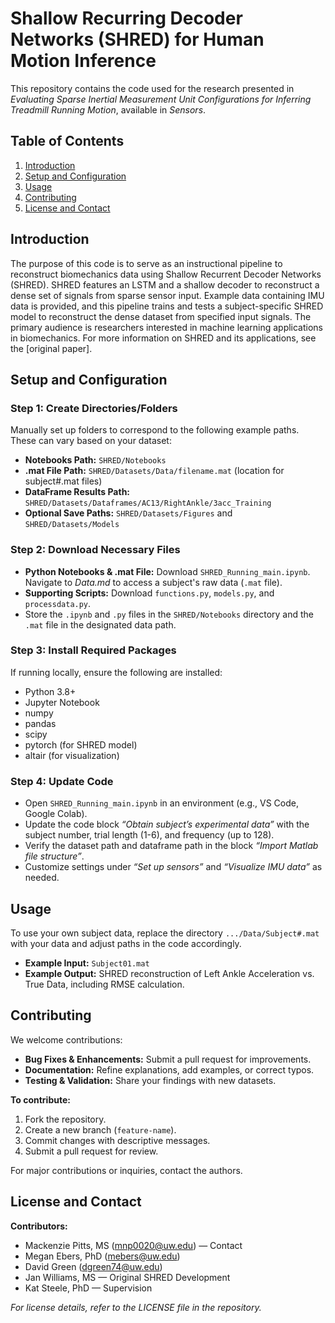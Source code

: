 # Shallow Recurring Decoder Networks (SHRED) for Human Motion Inference

This repository contains the code used for the research presented in *Evaluating Sparse Inertial Measurement Unit Configurations for Inferring Treadmill Running Motion*, available in *Sensors*.

## Table of Contents
1. [Introduction](#introduction)
2. [Setup and Configuration](#setup-and-configuration)
3. [Usage](#usage)
4. [Contributing](#contributing)
5. [License and Contact](#license-and-contact)

## Introduction
The purpose of this code is to serve as an instructional pipeline to reconstruct biomechanics data using Shallow Recurrent Decoder Networks (SHRED). SHRED features an LSTM and a shallow decoder to reconstruct a dense set of signals from sparse sensor input. Example data containing IMU data is provided, and this pipeline trains and tests a subject-specific SHRED model to reconstruct the dense dataset from specified input signals. The primary audience is researchers interested in machine learning applications in biomechanics. For more information on SHRED and its applications, see the [original paper].

## Setup and Configuration
### Step 1: Create Directories/Folders
Manually set up folders to correspond to the following example paths. These can vary based on your dataset:
- **Notebooks Path:** `SHRED/Notebooks`
- **.mat File Path:** `SHRED/Datasets/Data/filename.mat` (location for subject#.mat files)
- **DataFrame Results Path:** `SHRED/Datasets/Dataframes/AC13/RightAnkle/3acc_Training`
- **Optional Save Paths:** `SHRED/Datasets/Figures` and `SHRED/Datasets/Models`

### Step 2: Download Necessary Files
- **Python Notebooks & .mat File:** Download `SHRED_Running_main.ipynb`. Navigate to *Data.md* to access a subject's raw data (`.mat` file).
- **Supporting Scripts:** Download `functions.py`, `models.py`, and `processdata.py`.
- Store the `.ipynb` and `.py` files in the `SHRED/Notebooks` directory and the `.mat` file in the designated data path.

### Step 3: Install Required Packages
If running locally, ensure the following are installed:
- Python 3.8+
- Jupyter Notebook
- numpy
- pandas
- scipy
- pytorch (for SHRED model)
- altair (for visualization)

### Step 4: Update Code
- Open `SHRED_Running_main.ipynb` in an environment (e.g., VS Code, Google Colab).
- Update the code block *“Obtain subject’s experimental data”* with the subject number, trial length (1-6), and frequency (up to 128).
- Verify the dataset path and dataframe path in the block *“Import Matlab file structure”*.
- Customize settings under *“Set up sensors”* and *“Visualize IMU data”* as needed.

## Usage
To use your own subject data, replace the directory `.../Data/Subject#.mat` with your data and adjust paths in the code accordingly.
- **Example Input:** `Subject01.mat`
- **Example Output:** SHRED reconstruction of Left Ankle Acceleration vs. True Data, including RMSE calculation.

## Contributing
We welcome contributions:
- **Bug Fixes & Enhancements:** Submit a pull request for improvements.
- **Documentation:** Refine explanations, add examples, or correct typos.
- **Testing & Validation:** Share your findings with new datasets.

**To contribute:**
1. Fork the repository.
2. Create a new branch (`feature-name`).
3. Commit changes with descriptive messages.
4. Submit a pull request for review.

For major contributions or inquiries, contact the authors.

## License and Contact
**Contributors:**
- Mackenzie Pitts, MS ([mnp0020@uw.edu](mailto:mnp0020@uw.edu)) — Contact
- Megan Ebers, PhD ([mebers@uw.edu](mailto:mebers@uw.edu))
- David Green ([dgreen74@uw.edu](mailto:dgreen74@uw.edu))
- Jan Williams, MS — Original SHRED Development
- Kat Steele, PhD — Supervision

*For license details, refer to the LICENSE file in the repository.*
